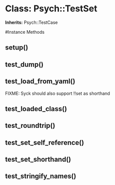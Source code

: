# Class: Psych::TestSet
**Inherits:** Psych::TestCase
    




#Instance Methods
## setup() [](#method-i-setup)

## test_dump() [](#method-i-test_dump)

## test_load_from_yaml() [](#method-i-test_load_from_yaml)
FIXME: Syck should also support !!set as shorthand

## test_loaded_class() [](#method-i-test_loaded_class)

## test_roundtrip() [](#method-i-test_roundtrip)

## test_set_self_reference() [](#method-i-test_set_self_reference)

## test_set_shorthand() [](#method-i-test_set_shorthand)

## test_stringify_names() [](#method-i-test_stringify_names)

